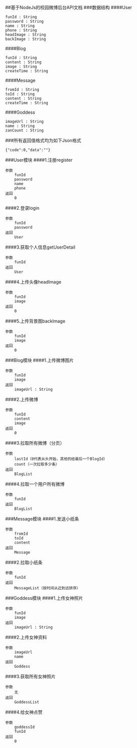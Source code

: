 ##基于NodeJs的校园微博后台API文档
###数据结构
####User
```
funId : String
password : String
name : String
phone : String
headImage : String
backImage : String
```
####Blog
```
funId : String
content : String
image : String
createTime : String
```
####Message
```
fromId : String
toId : String
content : String
createTime : String
```
####Goddess
```
imageUrl : String
name : String
zanCount : String
```
###所有返回值格式均为如下Json格式
```
{"code":0,"data":""}
```
###User模块
####1.注册register
```
参数
	funId
	password
	name
	phone
返回
	0
```
####2.登录login
```
参数
	funId
	password
返回
	User
```
####3.获取个人信息getUserDetail
```
参数
	funId
返回
	User
```
####4.上传头像headImage
```
参数
	funId
	image
返回
	0
```
####5.上传背景图backImage
```
参数
	funId
	image
返回
	0
```
###Blog模块
####1.上传微博图片
```
参数
	funId
	image
返回
	imageUrl : String
```
####2.上传微博
```
参数
	funId
	content
	image
返回
	0
```
####3.拉取所有微博（分页）
```
参数
	lastId（0代表从头开始，其他的给最后一个BlogId）
	count（一次拉取多少条）
返回
	BlogList
```
####4.拉取一个用户所有微博
```
参数
	funId
返回
	BlogList
```
###Message模块
####1.发送小纸条
```
参数
	fromId
	toId
	content
返回
	Message
```
####2.拉取小纸条
```
参数
	funId
返回
	MessageList（按时间从近到远排序）
```
###Goddess模块
####1.上传女神照片
```
参数
	funId
	image
返回
	imageUrl : String
```
####2.上传女神资料
```
参数
	imageUrl
	name
返回
	Goddess
```
####3.获取所有女神照片
```
参数
	无
返回
	GoddessList
```
####4.给女神点赞
```
参数
	goddessId
	funId
返回
	0
```